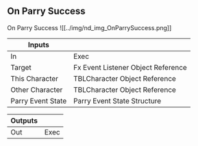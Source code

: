 ## On Parry Success
On Parry Success
![[../img/nd_img_OnParrySuccess.png]]

|Inputs||
|--|--|
| In | Exec |
| Target | Fx Event Listener Object Reference |
| This Character | TBLCharacter Object Reference |
| Other Character | TBLCharacter Object Reference |
| Parry Event State | Parry Event State Structure |

|Outputs||
|--|--|
| Out | Exec |
